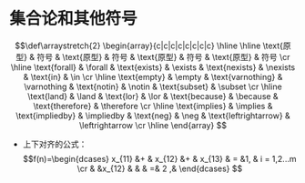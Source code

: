 # 集合论和其他符号



$$\def\arraystretch{2}
   \begin{array}{c|c|c|c|c|c|c|c}
   \hline
   \hline
   \text{原型} & 符号 &  \text{原型} & 符号 & \text{原型} & 符号 & \text{原型} & 符号  \cr \hline
   \text{forall} & \forall   &   \text{exists}  &       \exists   &  \text{nexists} & \nexists  & \text{in} & \in  \cr \hline    
   \text{empty} & \empty   &   \text{varnothing}  &       \varnothing   &  \text{notin} & \notin  & \text{subset} & \subset  \cr \hline    
   \text{land} & \land   &   \text{lor}  &       \lor   &  \text{because} & \because  & \text{therefore} & \therefore  \cr \hline    
   \text{implies} & \implies   &   \text{impliedby}  &       \impliedby   &  \text{neg} & \neg  & \text{leftrightarrow} & \leftrightarrow  \cr \hline    
   \end{array}
$$


- 上下对齐的公式：
$$f(n)=\begin{dcases}  x_{11} &+ & x_{12} &+ & x_{13} & = &1, & i = 1,2...m \cr & &x_{12} & & &  =& 2 ,&  \end{dcases}
$$